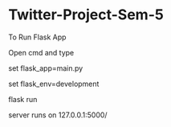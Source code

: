 # Twitter-Project-Sem-5
To Run Flask App

Open cmd and type

set flask_app=main.py

set flask_env=development

flask run

server runs on 127.0.0.1:5000/
